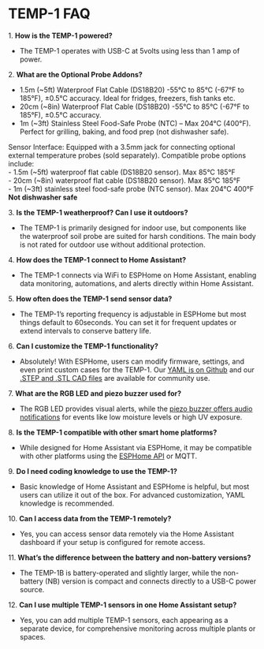 # **TEMP-1 FAQ**

1\. **How is the TEMP-1 powered?**

* The TEMP-1 operates with USB-C at 5volts using less than 1 amp of power.

2\. **What are the Optional Probe Addons?**

* 1\.5m (~5ft) Waterproof Flat Cable (DS18B20) -55°C to 85°C (-67°F to 185°F), ±0.5°C accuracy. Ideal for fridges, freezers, fish tanks etc.
* 20cm (~8in) Waterproof Flat Cable (DS18B20) -55°C to 85°C (-67°F to 185°F), ±0.5°C accuracy.
* 1m (~3ft) Stainless Steel Food-Safe Probe (NTC) – Max 204°C (400°F). Perfect for grilling, baking, and food prep (not dishwasher safe).

Sensor Interface: Equipped with a 3.5mm jack for connecting optional external temperature probes (sold separately). Compatible probe options include:<br>\- 1.5m (~5ft) waterproof flat cable (DS18B20 sensor). Max 85°C 185°F<br>\- 20cm (~8in) waterproof flat cable (DS18B20 sensor). Max 85°C 185°F<br>\- 1m (~3ft) stainless steel food-safe probe (NTC sensor). Max 204°C 400°F **Not dishwasher safe**

3\. **Is the TEMP-1 weatherproof? Can I use it outdoors?**

* The TEMP-1 is primarily designed for indoor use, but components like the waterproof soil probe are suited for harsh conditions. The main body is not rated for outdoor use without additional protection.

4\. **How does the TEMP-1 connect to Home Assistant?**

* The TEMP-1 connects via WiFi to ESPHome on Home Assistant, enabling data monitoring, automations, and alerts directly within Home Assistant.

5\. **How often does the TEMP-1 send sensor data?**

* The TEMP-1’s reporting frequency is adjustable in ESPHome but most things default to 60seconds. You can set it for frequent updates or extend intervals to conserve battery life.

6\. **Can I customize the TEMP-1 functionality?**

* Absolutely! With ESPHome, users can modify firmware, settings, and even print custom cases for the TEMP-1. Our <a href="https://github.com/ApolloAutomation/TEMP-1" target="_blank" rel="noreferrer nofollow noopener">YAML is on Github</a> and our <a href="https://www.printables.com/@Apollo_1187039" target="_blank" rel="noreferrer nofollow noopener">.STEP and .STL CAD files</a> are available for community use.

7\. **What are the RGB LED and piezo buzzer used for?**

* The RGB LED provides visual alerts, while the <a href="https://wiki.apolloautomation.com/products/general/piezo/" title="Click here to go to the piezo buzzer wiki tutorial" target="_blank" rel="noreferrer nofollow noopener">piezo buzzer offers audio notifications</a> for events like low moisture levels or high UV exposure.

8\. **Is the TEMP-1 compatible with other smart home platforms?**

* While designed for Home Assistant via ESPHome, it may be compatible with other platforms using the <a href="https://esphome.io/components/api.html" target="_blank" rel="noreferrer nofollow noopener">ESPHome API</a> or MQTT.

9\. **Do I need coding knowledge to use the TEMP-1?**

* Basic knowledge of Home Assistant and ESPHome is helpful, but most users can utilize it out of the box. For advanced customization, YAML knowledge is recommended.

10\. **Can I access data from the TEMP-1 remotely?**

* Yes, you can access sensor data remotely via the Home Assistant dashboard if your setup is configured for remote access.

11\. **What’s the difference between the battery and non-battery versions?**

* The TEMP-1B is battery-operated and slightly larger, while the non-battery (NB) version is compact and connects directly to a USB-C power source.

12\. **Can I use multiple TEMP-1 sensors in one Home Assistant setup?**

* Yes, you can add multiple TEMP-1 sensors, each appearing as a separate device, for comprehensive monitoring across multiple plants or spaces.